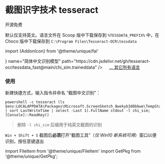 # 截图识字技术 tesseract

开源免费

<GetPkg name="tesseract" scoop choco />

<!-- pacman="tesseract tesseract-data-chi_sim" -->

默认仅支持英文。语言文件在 Scoop 版中下载保存到 `%TESSDATA_PREFIX%` 中，在 Choco 版中下载保存到 `C:\Program Files\Tesseract-OCR\tessdata`

import {AddonIcon} from '@theme/unique/fai'

<p>
<FileItem button icon={<AddonIcon/>} name="简体中文识别模型" path="https://cdn.jsdelivr.net/gh/tesseract-ocr/tessdata_fast@main/chi_sim.traineddata" />
&emsp;
<a href="https://github.com/tesseract-ocr/tessdata_fast/">... 其它所有语言</a>
</p>



### 使用

新建快捷方式，输入指令并命名 “截图中文识别”：

    powershell -c tesseract (ls $env:LOCALAPPDATA\Packages\Microsoft.ScreenSketch_8wekyb3d8bbwe\TempState\ | sort LastWriteTime | select -Last 1).FullName stdout -l chi_sim;[Console]::ReadKey()

> 删除 `-l chi_sim` 后缀用于纯英文截图的识别

`Win + Shift + S` 截图后**必须**打开“截图工具”（*仅 Win10 新系统可用*）窗口以便识别，按任意键退出

import FileItem from '@theme/unique/FileItem'
import GetPkg from '@theme/unique/GetPkg';
